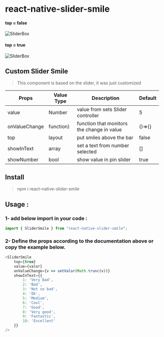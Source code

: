 # react-native-slider-smile

#### top = false
![SliderBox](src/assets/screen01.png)

#### top = true
![SliderBox](src/assets/screen02.png)

## Custom Slider Smile
> This component is based on the slider, it was just customized

| Props | Value Type | Description | Default |
|--|--|--|--|
| value | Number | value from sets Slider controller | 5 |
| onValueChange | function) | function that monitors the change in value | ()=>{} |
| top | layout | put smiles above the bar | false |
| showInText | array | set a text from number selected | [] |
| showNumber | bool | show value in pin slider | true |

## Install
> npm i react-native-slider-smile

## Usage :
### 1- add below import in your code :
```js
import { SliderSmile } from "react-native-slider-smile";
```
### 2- Define the props according to the documentation above or copy the example below.

```js
<SliderSmile
    top={true}
    value={valor}                                                                
    onValueChange={v => setValor(Math.trunc(v))}
    showInText={{
        1: 'Very Bad',
        2: 'Bad',
        3: 'Not so bad',
        4: 'Ok',
        5: 'Medium',
        6: 'Cool',
        7: 'Good',
        8: 'Very good',
        9: 'Fantastic',
        10: 'Excellent'
    }}
/>
```
